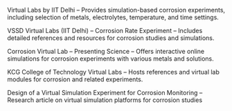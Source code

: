 Virtual Labs by IIT Delhi – Provides simulation-based corrosion experiments, including selection of metals, electrolytes, temperature, and time settings.

VSSD Virtual Labs (IIT Delhi) – Corrosion Rate Experiment – Includes detailed references and resources for corrosion studies and simulations.

Corrosion Virtual Lab – Presenting Science – Offers interactive online simulations for corrosion experiments with various metals and solutions.

KCG College of Technology Virtual Labs – Hosts references and virtual lab modules for corrosion and related experiments.

Design of a Virtual Simulation Experiment for Corrosion Monitoring – Research article on virtual simulation platforms for corrosion studies
